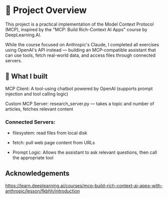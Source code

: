 # 🧠 Project Overview
This project is a practical implementation of the Model Context Protocol (MCP), inspired by the "MCP: Build Rich-Context AI Apps" course by DeepLearning.AI.

While the course focused on Anthropic's Claude, I completed all exercises using OpenAI's API instead — building an MCP-compatible assistant that can use tools, fetch real-world data, and access files through connected servers.

## 🔨 What I built
MCP Client: A tool-using chatbot powered by OpenAI (supports prompt injection and tool calling logic)

Custom MCP Server: research_server.py — takes a topic and number of articles, fetches relevant content

### Connected Servers:

- filesystem: read files from local disk

- fetch: pull web page content from URLs

- Prompt Logic: Allows the assistant to ask relevant questions, then call the appropriate tool

## Acknowledgements
https://learn.deeplearning.ai/courses/mcp-build-rich-context-ai-apps-with-anthropic/lesson/fkbhh/introduction
